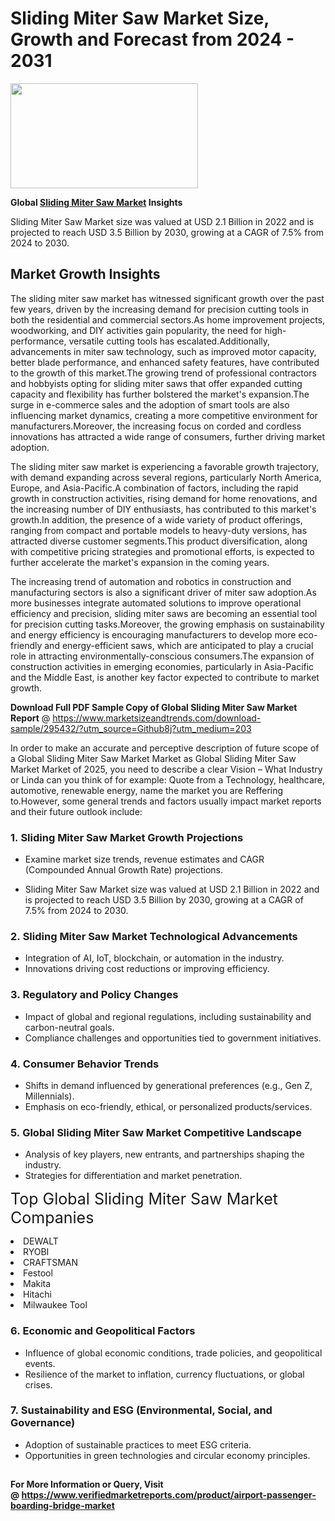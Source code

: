 <H1>Sliding Miter Saw Market Size, Growth and Forecast from 2024 - 2031</H1><img class="aligncenter size-medium wp-image-584254" src="https://thirdeyenews.in/wp-content/uploads/2024/09/Global-Market-Research-300x168.jpeg" alt="" width="300" height="168" /><p><strong>Global&nbsp;<a href="https://www.marketsizeandtrends.com/download-sample/295432/?utm_source=Github8j?utm_medium=203">Sliding Miter Saw Market</a> Insights</strong></p><p>Sliding Miter Saw Market size was valued at USD 2.1 Billion in 2022 and is projected to reach USD 3.5 Billion by 2030, growing at a CAGR of 7.5% from 2024 to 2030.</p><p><h2>Market Growth Insights</h2> <p>The sliding miter saw market has witnessed significant growth over the past few years, driven by the increasing demand for precision cutting tools in both the residential and commercial sectors.As home improvement projects, woodworking, and DIY activities gain popularity, the need for high-performance, versatile cutting tools has escalated.Additionally, advancements in miter saw technology, such as improved motor capacity, better blade performance, and enhanced safety features, have contributed to the growth of this market.The growing trend of professional contractors and hobbyists opting for sliding miter saws that offer expanded cutting capacity and flexibility has further bolstered the market's expansion.The surge in e-commerce sales and the adoption of smart tools are also influencing market dynamics, creating a more competitive environment for manufacturers.Moreover, the increasing focus on corded and cordless innovations has attracted a wide range of consumers, further driving market adoption.</p> <p>The sliding miter saw market is experiencing a favorable growth trajectory, with demand expanding across several regions, particularly North America, Europe, and Asia-Pacific.A combination of factors, including the rapid growth in construction activities, rising demand for home renovations, and the increasing number of DIY enthusiasts, has contributed to this market's growth.In addition, the presence of a wide variety of product offerings, ranging from compact and portable models to heavy-duty versions, has attracted diverse customer segments.This product diversification, along with competitive pricing strategies and promotional efforts, is expected to further accelerate the market's expansion in the coming years.</p> <p>The increasing trend of automation and robotics in construction and manufacturing sectors is also a significant driver of miter saw adoption.As more businesses integrate automated solutions to improve operational efficiency and precision, sliding miter saws are becoming an essential tool for precision cutting tasks.Moreover, the growing emphasis on sustainability and energy efficiency is encouraging manufacturers to develop more eco-friendly and energy-efficient saws, which are anticipated to play a crucial role in attracting environmentally-conscious consumers.The expansion of construction activities in emerging economies, particularly in Asia-Pacific and the Middle East, is another key factor expected to contribute to market growth.</p> <p><span class=""><strong>Download Full PDF Sample Copy of Global Sliding Miter Saw Market Report</strong> @ <a href="https://www.marketsizeandtrends.com/download-sample/295432/?utm_source=Github8j?utm_medium=203" target="_blank">https://www.marketsizeandtrends.com/download-sample/295432/?utm_source=Github8j?utm_medium=203</a></span></p><p>In order to make an accurate and perceptive description of future scope of a Global&nbsp;Sliding Miter Saw Market Market as Global&nbsp;Sliding Miter Saw Market Market of 2025, you need to describe a clear Vision &ndash; What Industry or Linda can you think of for example: Quote from a Technology, healthcare, automotive, renewable energy, name the market you are Reffering to.However, some general trends and factors usually impact market reports and their future outlook include:</p><h3>1.&nbsp;<strong>Sliding Miter Saw Market Growth Projections</strong></h3><ul><li>Examine market size trends, revenue estimates and CAGR (Compounded Annual Growth Rate) projections.</li><li><p>Sliding Miter Saw Market size was valued at USD 2.1 Billion in 2022 and is projected to reach USD 3.5 Billion by 2030, growing at a CAGR of 7.5% from 2024 to 2030.</p></li></ul><h3>2.&nbsp;<strong>Sliding Miter Saw Market Technological Advancements</strong></h3><ul><li>Integration of AI, IoT, blockchain, or automation in the industry.</li><li>Innovations driving cost reductions or improving efficiency.</li></ul><h3>3.&nbsp;<strong>Regulatory and Policy Changes</strong></h3><ul><li>Impact of global and regional regulations, including sustainability and carbon-neutral goals.</li><li>Compliance challenges and opportunities tied to government initiatives.</li></ul><h3>4.&nbsp;<strong>Consumer Behavior Trends</strong></h3><ul><li>Shifts in demand influenced by generational preferences (e.g., Gen Z, Millennials).</li><li>Emphasis on eco-friendly, ethical, or personalized products/services.</li></ul><h3>5.&nbsp;<strong>Global Sliding Miter Saw Market Competitive Landscape</strong></h3><ul><li>Analysis of key players, new entrants, and partnerships shaping the industry.</li><li>Strategies for differentiation and market penetration.</li></ul><p data-pm-slice="1 1 []"><span style="color: inherit; font-family: inherit; font-size: 25px;">Top Global Sliding Miter Saw Market Companies</span></p><div class="" data-test-id=""><p><li>DEWALT</li><li> RYOBI</li><li> CRAFTSMAN</li><li> Festool</li><li> Makita</li><li> Hitachi</li><li> Milwaukee Tool</li></p></div><h3>6.&nbsp;<strong>Economic and Geopolitical Factors</strong></h3><ul><li>Influence of global economic conditions, trade policies, and geopolitical events.</li><li>Resilience of the market to inflation, currency fluctuations, or global crises.</li></ul><h3>7.&nbsp;<strong>Sustainability and ESG (Environmental, Social, and Governance)</strong></h3><ul><li>Adoption of sustainable practices to meet ESG criteria.</li><li>Opportunities in green technologies and circular economy principles.</li></ul><h2><strong style="font-size: 14px;">For More Information or Query, Visit @&nbsp;</strong><a style="background-color: #ffffff; font-size: 14px;" href="https://www.marketsizeandtrends.com/report/sliding-miter-saw-market/" target="_blank">https://www.verifiedmarketreports.com/product/airport-passenger-boarding-bridge-market</a></h2>
